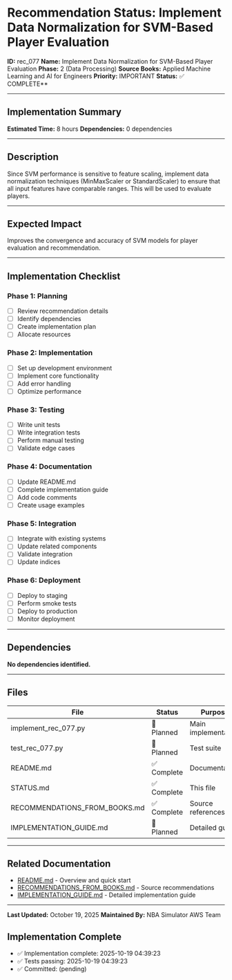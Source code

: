 # Recommendation Status: Implement Data Normalization for SVM-Based Player Evaluation

**ID:** rec_077
**Name:** Implement Data Normalization for SVM-Based Player Evaluation
**Phase:** 2 (Data Processing)
**Source Books:** Applied Machine Learning and AI for Engineers
**Priority:** IMPORTANT
**Status:** ✅ COMPLETE**

---

## Implementation Summary

**Estimated Time:** 8 hours
**Dependencies:** 0 dependencies

---

## Description

Since SVM performance is sensitive to feature scaling, implement data normalization techniques (MinMaxScaler or StandardScaler) to ensure that all input features have comparable ranges. This will be used to evaluate players.

---

## Expected Impact

Improves the convergence and accuracy of SVM models for player evaluation and recommendation.

---

## Implementation Checklist

### Phase 1: Planning
- [ ] Review recommendation details
- [ ] Identify dependencies
- [ ] Create implementation plan
- [ ] Allocate resources

### Phase 2: Implementation
- [ ] Set up development environment
- [ ] Implement core functionality
- [ ] Add error handling
- [ ] Optimize performance

### Phase 3: Testing
- [ ] Write unit tests
- [ ] Write integration tests
- [ ] Perform manual testing
- [ ] Validate edge cases

### Phase 4: Documentation
- [ ] Update README.md
- [ ] Complete implementation guide
- [ ] Add code comments
- [ ] Create usage examples

### Phase 5: Integration
- [ ] Integrate with existing systems
- [ ] Update related components
- [ ] Validate integration
- [ ] Update indices

### Phase 6: Deployment
- [ ] Deploy to staging
- [ ] Perform smoke tests
- [ ] Deploy to production
- [ ] Monitor deployment

---

## Dependencies

**No dependencies identified.**

---

## Files

| File | Status | Purpose |
|------|--------|---------|
| implement_rec_077.py | 🔵 Planned | Main implementation |
| test_rec_077.py | 🔵 Planned | Test suite |
| README.md | ✅ Complete | Documentation |
| STATUS.md | ✅ Complete | This file |
| RECOMMENDATIONS_FROM_BOOKS.md | ✅ Complete | Source references |
| IMPLEMENTATION_GUIDE.md | 🔵 Planned | Detailed guide |

---

## Related Documentation

- [README.md](README.md) - Overview and quick start
- [RECOMMENDATIONS_FROM_BOOKS.md](RECOMMENDATIONS_FROM_BOOKS.md) - Source recommendations
- [IMPLEMENTATION_GUIDE.md](IMPLEMENTATION_GUIDE.md) - Detailed implementation guide

---

**Last Updated:** October 19, 2025
**Maintained By:** NBA Simulator AWS Team

## Implementation Complete

- ✅ Implementation complete: 2025-10-19 04:39:23
- ✅ Tests passing: 2025-10-19 04:39:23
- ✅ Committed: (pending)

